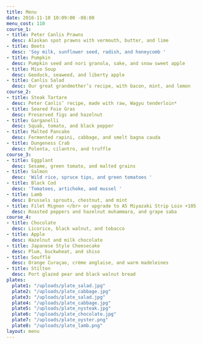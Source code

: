 ```yaml
---
title: Menu
date: 2016-11-10 10:09:00 -08:00
menu_cost: 110
course_1:
- title: Peter Canlis Prawns
  desc: Alaskan spot prawns with vermouth, butter, and lime
- title: Beets
  desc: 'Soy milk, sunflower seed, radish, and honeycomb '
- title: Pumpkin
  desc: Pumpkin seed and nori granola, sake, and snow sweet apple
- title: Miso Soup
  desc: Geoduck, seaweed, and liberty apple
- title: Canlis Salad
  desc: Our great grandmother’s recipe, with bacon, mint, and lemon
course_2:
- title: Steak Tartare
  desc: Peter Canlis’ recipe, made with raw, Wagyu tenderloin*
- title: Seared Foie Gras
  desc: Preserved figs and hazelnut
- title: Garganelli
  desc: Squab, tomato, and black pepper
- title: Malted Pancake
  desc: Fermented rapini, cabbage, and smelt bagna cauda
- title: Dungeness Crab
  desc: Polenta, cilantro, and truffle
course_3:
- title: Eggplant
  desc: Sesame, green tomato, and malted grains
- title: Salmon
  desc: 'Wild rice, spruce tips, and green tomatoes '
- title: Black Cod
  desc: 'Tomatoes, artichoke, and mussel '
- title: Lamb
  desc: Brussels sprouts, chestnut, and mint
- title: Filet Mignon </br> or upgrade to A5 Miyazaki Strip Loin +105
  desc: Roasted peppers and hazelnut muhammara, and grape saba
course_4:
- title: Chocolate
  desc: Licorice, black walnut, and tobacco
- title: Apple
  desc: Hazelnut and milk chocolate
- title: Japanese Style Cheesecake
  desc: Plum, buckwheat, and shiso
- title: Soufflè
  desc: Orange Curaçao, crème anglaise, and warm madeleines
- title: Stilton
  desc: Port glazed pear and black walnut bread
plates:
  plate1: "/uploads/plate_salad.jpg"
  plate2: "/uploads/plate_cabbage.jpg"
  plate3: "/uploads/plate_salad.jpg"
  plate4: "/uploads/plate_cabbage.jpg"
  plate5: "/uploads/plate_nysteak.jpg"
  plate6: "/uploads/plate_chocolate.jpg"
  plate7: "/uploads/plate_oyster.png"
  plate8: "/uploads/plate_lamb.png"
layout: menu
---
```


